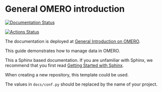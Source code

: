 # General OMERO introduction
[![Documentation Status](https://readthedocs.org/projects/omero-guide-introduction/badge/?version=latest)](https://omero-guides.readthedocs.io/en/latest/introduction/docs/index.html)

[![Actions Status](https://github.com/ome/omero-guide-introduction/workflows/sphinx/badge.svg)](https://github.com/ome/omero-guide-introduction/actions)

The documentation is deployed at [General Introduction on OMERO](https://omero-guides.readthedocs.io/en/latest/introduction/docs/index.html).

This guide demonstrates how to manage data in OMERO.


This a Sphinx based documentation. 
If you are unfamiliar with Sphinx, we recommend that you first read 
[Getting Started with Sphinx](https://docs.readthedocs.io/en/stable/intro/getting-started-with-sphinx.html).

When creating a new repository, this template could be used.

The values in ``docs/conf.py`` should be replaced by the name of your project.

